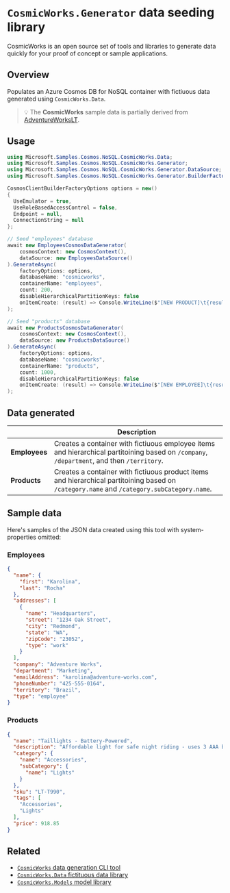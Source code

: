 # `CosmicWorks.Generator` data seeding library

CosmicWorks is an open source set of tools and libraries to generate data quickly for your proof of concept or sample applications.

## Overview

Populates an Azure Cosmos DB for NoSQL container with fictiuous data generated using `CosmicWorks.Data`.

> 💡 The **CosmicWorks** sample data is partially derived from [AdventureWorksLT](https://github.com/microsoft/sql-server-samples/tree/master/samples/databases/adventure-works).

## Usage

```csharp
using Microsoft.Samples.Cosmos.NoSQL.CosmicWorks.Data;
using Microsoft.Samples.Cosmos.NoSQL.CosmicWorks.Generator;
using Microsoft.Samples.Cosmos.NoSQL.CosmicWorks.Generator.DataSource;
using Microsoft.Samples.Cosmos.NoSQL.CosmicWorks.Generator.BuilderFactory;

CosmosClientBuilderFactoryOptions options = new()
{
  UseEmulator = true,
  UseRoleBasedAccessControl = false,
  Endpoint = null,
  ConnectionString = null
};

// Seed "employees" database
await new EmployeesCosmosDataGenerator(
    cosmosContext: new CosmosContext(),
    dataSource: new EmployeesDataSource()
).GenerateAsync(
    factoryOptions: options, 
    databaseName: "cosmicworks",
    containerName: "employees",
    count: 200,
    disableHierarchicalPartitionKeys: false
    onItemCreate: (result) => Console.WriteLine($"[NEW PRODUCT]\t{result}")
);

// Seed "products" database
await new ProductsCosmosDataGenerator(
    cosmosContext: new CosmosContext(),
    dataSource: new ProductsDataSource()
).GenerateAsync(
    factoryOptions: options,
    databaseName: "cosmicworks",
    containerName: "products",
    count: 1000,
    disableHierarchicalPartitionKeys: false
    onItemCreate: (result) => Console.WriteLine($"[NEW EMPLOYEE]\t{result}")
);
```

## Data generated

| | Description |
| --- | --- |
| **Employees** | Creates a container with fictiuous employee items and hierarchical partitoining based on `/company`, `/department`, and then `/territory`.
| **Products** | Creates a container with fictiuous product items and hierarchical partitoining based on `/category.name` and `/category.subCategory.name`.

## Sample data

Here's samples of the JSON data created using this tool with system-properties omitted:

### Employees

```json
{
  "name": {
    "first": "Karolina",
    "last": "Rocha"
  },
  "addresses": [
    {
      "name": "Headquarters",
      "street": "1234 Oak Street",
      "city": "Redmond",
      "state": "WA",
      "zipCode": "23052",
      "type": "work"
    }
  ],
  "company": "Adventure Works",
  "department": "Marketing",
  "emailAddress": "karolina@adventure-works.com",
  "phoneNumber": "425-555-0164",
  "territory": "Brazil",
  "type": "employee"
}
```

### Products

```json
{
  "name": "Taillights - Battery-Powered",
  "description": "Affordable light for safe night riding - uses 3 AAA batteries",
  "category": {
    "name": "Accessories",
    "subCategory": {
      "name": "Lights"
    }
  },
  "sku": "LT-T990",
  "tags": [
    "Accessories",
    "Lights"
  ],
  "price": 918.85
}
```

## Related

- [`CosmicWorks` data generation CLI tool](https://www.nuget.org/packages/cosmicworks)
- [`CosmicWorks.Data` fictituous data library](https://www.nuget.org/packages/cosmicworks.data)
- [`CosmicWorks.Models` model library](https://www.nuget.org/packages/cosmicworks.models)
